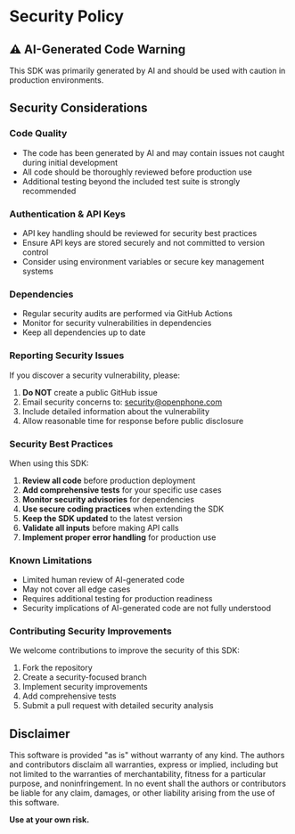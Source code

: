 # Security Policy

## ⚠️ AI-Generated Code Warning

This SDK was primarily generated by AI and should be used with caution in production environments.

## Security Considerations

### Code Quality
- The code has been generated by AI and may contain issues not caught during initial development
- All code should be thoroughly reviewed before production use
- Additional testing beyond the included test suite is strongly recommended

### Authentication & API Keys
- API key handling should be reviewed for security best practices
- Ensure API keys are stored securely and not committed to version control
- Consider using environment variables or secure key management systems

### Dependencies
- Regular security audits are performed via GitHub Actions
- Monitor for security vulnerabilities in dependencies
- Keep all dependencies up to date

### Reporting Security Issues

If you discover a security vulnerability, please:

1. **Do NOT** create a public GitHub issue
2. Email security concerns to: security@openphone.com
3. Include detailed information about the vulnerability
4. Allow reasonable time for response before public disclosure

### Security Best Practices

When using this SDK:

1. **Review all code** before production deployment
2. **Add comprehensive tests** for your specific use cases
3. **Monitor security advisories** for dependencies
4. **Use secure coding practices** when extending the SDK
5. **Keep the SDK updated** to the latest version
6. **Validate all inputs** before making API calls
7. **Implement proper error handling** for production use

### Known Limitations

- Limited human review of AI-generated code
- May not cover all edge cases
- Requires additional testing for production readiness
- Security implications of AI-generated code are not fully understood

### Contributing Security Improvements

We welcome contributions to improve the security of this SDK:

1. Fork the repository
2. Create a security-focused branch
3. Implement security improvements
4. Add comprehensive tests
5. Submit a pull request with detailed security analysis

## Disclaimer

This software is provided "as is" without warranty of any kind. The authors and contributors disclaim all warranties, express or implied, including but not limited to the warranties of merchantability, fitness for a particular purpose, and noninfringement. In no event shall the authors or contributors be liable for any claim, damages, or other liability arising from the use of this software.

**Use at your own risk.**

